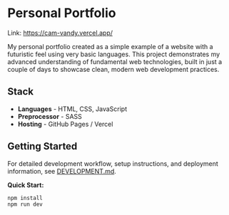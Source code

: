 # Personal Portfolio

Link: <https://cam-vandy.vercel.app/>

My personal portfolio created as a simple example of a website with a futuristic feel using very basic languages. This project demonstrates my advanced understanding of fundamental web technologies, built in just a couple of days to showcase clean, modern web development practices.

## Stack

- **Languages** - HTML, CSS, JavaScript
- **Preprocessor** - SASS
- **Hosting** - GitHub Pages / Vercel

## Getting Started

For detailed development workflow, setup instructions, and deployment information, see [DEVELOPMENT.md](DEVELOPMENT.md).

**Quick Start:**

```bash
npm install
npm run dev
```

